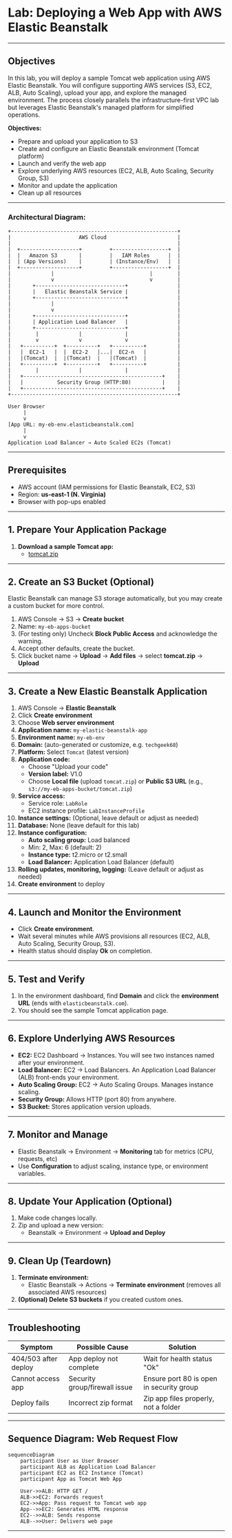 # Lab: Deploying a Web App with AWS Elastic Beanstalk

---

##  Objectives

In this lab, you will deploy a sample Tomcat web application using AWS Elastic Beanstalk. You will configure supporting AWS services (S3, EC2, ALB, Auto Scaling), upload your app, and explore the managed environment. The process closely parallels the infrastructure-first VPC lab but leverages Elastic Beanstalk's managed platform for simplified operations.

**Objectives:**
- Prepare and upload your application to S3
- Create and configure an Elastic Beanstalk environment (Tomcat platform)
- Launch and verify the web app
- Explore underlying AWS resources (EC2, ALB, Auto Scaling, Security Group, S3)
- Monitor and update the application
- Clean up all resources

---
### Architectural Diagram:
```
+------------------------------------------------------+
|                      AWS Cloud                       |
|                                                      |
|  +-------------------+         +------------------+  |
|  |   Amazon S3       |         |   IAM Roles      |  |
|  | (App Versions)    |         | (Instance/Env)   |  |
|  +-------------------+         +------------------+  |
|             |                               |        |
|             v                               v        |
|       +-----------------------------+                |
|       |   Elastic Beanstalk Service |                |
|       +-----------------------------+                |
|             |                                        |
|             v                                        |
|       +-----------------------------+                |
|       | Application Load Balancer   |                |
|       +-----------------------------+                |
|        |             |              |                |
|        v             v              v                |
|   +----------+  +----------+   +----------+          |
|   |  EC2-1   |  |  EC2-2   |...|  EC2-n   |          |
|   |(Tomcat)  |  |(Tomcat)  |   |(Tomcat)  |          |
|   +----------+  +----------+   +----------+          |
|        |             |              |                |
|   +---------------------------------------------+    |
|   |           Security Group (HTTP:80)          |    |
|   +---------------------------------------------+    |
+------------------------------------------------------+

User Browser
     |
     v
[App URL: my-eb-env.elasticbeanstalk.com]
     |
     v
Application Load Balancer → Auto Scaled EC2s (Tomcat)
```
---

## Prerequisites

- AWS account (IAM permissions for Elastic Beanstalk, EC2, S3)
- Region: **us-east-1 (N. Virginia)**
- Browser with pop-ups enabled

---

## 1. Prepare Your Application Package

1. **Download a sample Tomcat app:**
   - [tomcat.zip](https://docs.aws.amazon.com/elasticbeanstalk/latest/dg/samples/tomcat.zip)

---

## 2. Create an S3 Bucket (Optional)

Elastic Beanstalk can manage S3 storage automatically, but you may create a custom bucket for more control.

1. AWS Console → S3 → **Create bucket**
2. Name: `my-eb-apps-bucket`
3. (For testing only) Uncheck **Block Public Access** and acknowledge the warning.
4. Accept other defaults, create the bucket.
5. Click bucket name → **Upload** → **Add files** → select **tomcat.zip** → **Upload**

---

## 3. Create a New Elastic Beanstalk Application

1. AWS Console → **Elastic Beanstalk**
2. Click **Create environment**
3. Choose **Web server environment**
4. **Application name:** `my-elastic-beanstalk-app`
5. **Environment name:** `my-eb-env`
6. **Domain:** (auto-generated or customize, e.g. `techgeek68`)
7. **Platform:** Select `Tomcat` (latest version)
8. **Application code:**  
   - Choose "Upload your code"
   - **Version label:** V1.0
   - Choose **Local file** (upload `tomcat.zip`) or **Public S3 URL** (e.g., `s3://my-eb-apps-bucket/tomcat.zip`)
9. **Service access:**  
   - Service role: `LabRole`  
   - EC2 instance profile: `LabInstanceProfile`
10. **Instance settings:** (Optional, leave default or adjust as needed)
11. **Database:** None (leave default for this lab)
12. **Instance configuration:**
    - **Auto scaling group:** Load balanced
    - Min: 2, Max: 6 (default: 2)
    - **Instance type:** t2.micro or t2.small
    - **Load Balancer:** Application Load Balancer (default)
13. **Rolling updates, monitoring, logging:** (Leave default or adjust as needed)
14. **Create environment** to deploy

---

## 4. Launch and Monitor the Environment

- Click **Create environment**.
- Wait several minutes while AWS provisions all resources (EC2, ALB, Auto Scaling, Security Group, S3).
- Health status should display **Ok** on completion.

---

## 5. Test and Verify

1. In the environment dashboard, find **Domain** and click the **environment URL** (ends with `elasticbeanstalk.com`).
2. You should see the sample Tomcat application page.

---

## 6. Explore Underlying AWS Resources

- **EC2:** EC2 Dashboard → Instances. You will see two instances named after your environment.
- **Load Balancer:** EC2 → Load Balancers. An Application Load Balancer (ALB) front-ends your environment.
- **Auto Scaling Group:** EC2 → Auto Scaling Groups. Manages instance scaling.
- **Security Group:** Allows HTTP (port 80) from anywhere.
- **S3 Bucket:** Stores application version uploads.

---

## 7. Monitor and Manage

- Elastic Beanstalk → Environment → **Monitoring** tab for metrics (CPU, requests, etc)
- Use **Configuration** to adjust scaling, instance type, or environment variables.

---

## 8. Update Your Application (Optional)

1. Make code changes locally.
2. Zip and upload a new version:
   - Beanstalk → Environment → **Upload and Deploy**

---

## 9. Clean Up (Teardown)

1. **Terminate environment:**  
   - Elastic Beanstalk → Actions → **Terminate environment** (removes all associated AWS resources)
2. **(Optional) Delete S3 buckets** if you created custom ones.

---

## Troubleshooting

| Symptom                    | Possible Cause                 | Solution                                  |
|----------------------------|-------------------------------|-------------------------------------------|
| 404/503 after deploy       | App deploy not complete        | Wait for health status "Ok"               |
| Cannot access app          | Security group/firewall issue  | Ensure port 80 is open in security group  |
| Deploy fails               | Incorrect zip format           | Zip app files properly, not a folder      |

---

## Sequence Diagram: Web Request Flow

```mermaid
sequenceDiagram
    participant User as User Browser
    participant ALB as Application Load Balancer
    participant EC2 as EC2 Instance (Tomcat)
    participant App as Tomcat Web App

    User->>ALB: HTTP GET /
    ALB->>EC2: Forwards request
    EC2->>App: Pass request to Tomcat web app
    App-->>EC2: Generates HTML response
    EC2-->>ALB: Sends response
    ALB-->>User: Delivers web page
```

---
